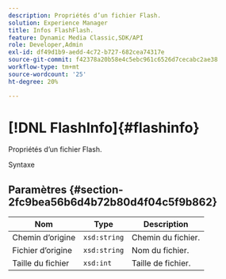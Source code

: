 ```yaml
---
description: Propriétés d’un fichier Flash.
solution: Experience Manager
title: Infos FlashFlash.
feature: Dynamic Media Classic,SDK/API
role: Developer,Admin
exl-id: df49d1b9-aedd-4c72-b727-682cea74317e
source-git-commit: f42378a20b58e4c5ebc961c6526d7cecabc2ae38
workflow-type: tm+mt
source-wordcount: '25'
ht-degree: 20%

---
```


# [!DNL FlashInfo]{#flashinfo}

Propriétés d’un fichier Flash.

Syntaxe

## Paramètres {#section-2fc9bea56b6d4b72b80d4f04c5f9b862}

| Nom | Type | Description |
|---|---|---|
| Chemin d’origine | `xsd:string` | Chemin du fichier. |
| Fichier d’origine | `xsd:string` | Nom du fichier. |
| Taille du fichier | `xsd:int` | Taille de fichier. |
